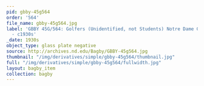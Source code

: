 ```yaml
---
pid: gbby-45g564
order: '564'
file_name: gbby-45g564.jpg
label: 'GBBY 45G/564: Golfers (Unidentified, not Students) Notre Dame Golf Course
  - c1930s'
_date: 1930s
object_type: glass plate negative
source: http://archives.nd.edu/Bagby/GBBY-45g564.jpg
thumbnail: "/img/derivatives/simple/gbby-45g564/thumbnail.jpg"
full: "/img/derivatives/simple/gbby-45g564/fullwidth.jpg"
layout: bagby_item
collection: bagby
---
```

